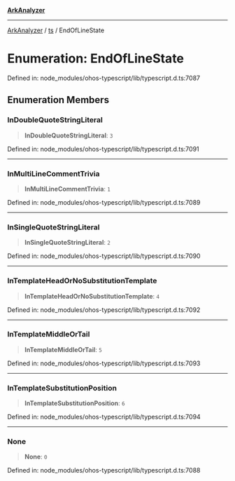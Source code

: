 [**ArkAnalyzer**](../../../../README.md)

***

[ArkAnalyzer](../../../../globals.md) / [ts](../README.md) / EndOfLineState

# Enumeration: EndOfLineState

Defined in: node\_modules/ohos-typescript/lib/typescript.d.ts:7087

## Enumeration Members

### InDoubleQuoteStringLiteral

> **InDoubleQuoteStringLiteral**: `3`

Defined in: node\_modules/ohos-typescript/lib/typescript.d.ts:7091

***

### InMultiLineCommentTrivia

> **InMultiLineCommentTrivia**: `1`

Defined in: node\_modules/ohos-typescript/lib/typescript.d.ts:7089

***

### InSingleQuoteStringLiteral

> **InSingleQuoteStringLiteral**: `2`

Defined in: node\_modules/ohos-typescript/lib/typescript.d.ts:7090

***

### InTemplateHeadOrNoSubstitutionTemplate

> **InTemplateHeadOrNoSubstitutionTemplate**: `4`

Defined in: node\_modules/ohos-typescript/lib/typescript.d.ts:7092

***

### InTemplateMiddleOrTail

> **InTemplateMiddleOrTail**: `5`

Defined in: node\_modules/ohos-typescript/lib/typescript.d.ts:7093

***

### InTemplateSubstitutionPosition

> **InTemplateSubstitutionPosition**: `6`

Defined in: node\_modules/ohos-typescript/lib/typescript.d.ts:7094

***

### None

> **None**: `0`

Defined in: node\_modules/ohos-typescript/lib/typescript.d.ts:7088
